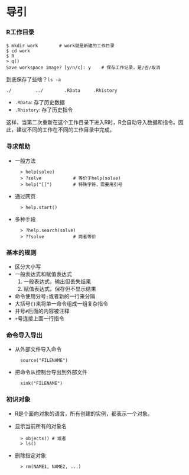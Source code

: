 # 导引

### R工作目录
	$ mkdir work		# work就是新建的工作目录
	$ cd work
	$ R
	> q()
	Save workspace image? [y/n/c]: y	# 保存工作记录，是/否/取消

到底保存了些啥？`ls -a`

	./         ../        .RData     .Rhistory 
* `.RData`: 存了历史数据
* `.Rhistory`: 存了历史指令

这样，当第二次重新在这个工作目录下进入R时，R会自动导入数据和指令。因此，建议不同的工作在不同的工作目录中完成。

	
### 寻求帮助
* 一般方法

		> help(solve)		
		> ?solve			# 等价于help(solve)
		> help("[[")		# 特殊字符，需要用引号

* 通过网页

		> help.start()

* 多种手段

		> ?help.search(solve)
		> ??solve			# 两者等价

### 基本的规则
* 区分大小写
* 一般表达式和赋值表达式
	1. 一般表达式，输出但丢失结果
	2. 赋值表达式，保存但不显示结果
* 命令使用分号`;`或者新的一行来分隔
* 大括号`{}`来将单一命令组成一组复杂指令
* 井号`#`后面的内容被注释
* `+`号连接上面一行指令
	
### 命令导入导出
* 从外部文件导入命令

		source("FILENAME")

* 把命令从控制台导出到外部文件

		sink("FILENAME")
		
### 初识对象
* R是个面向对象的语言，所有创建的实例，都表示一个对象。
* 显示当前所有的对象名

		> objects()	# 或者
		> ls()

* 删除指定对象

		> rm(NAME1, NAME2, ...)
